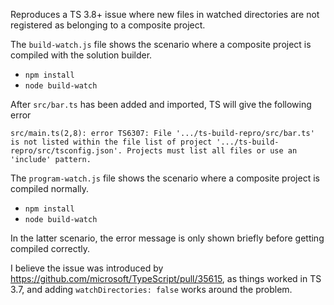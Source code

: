 Reproduces a TS 3.8+ issue where new files in watched directories are not registered as belonging to a composite project.

The `build-watch.js` file shows the scenario where a composite project is compiled with the solution builder.

- `npm install`
- `node build-watch`

After `src/bar.ts` has been added and imported, TS will give the following error

```
src/main.ts(2,8): error TS6307: File '.../ts-build-repro/src/bar.ts' is not listed within the file list of project '.../ts-build-repro/src/tsconfig.json'. Projects must list all files or use an 'include' pattern.
```

The `program-watch.js` file shows the scenario where a composite project is compiled normally.

- `npm install`
- `node build-watch`

In the latter scenario, the error message is only shown briefly before getting compiled correctly.

I believe the issue was introduced by https://github.com/microsoft/TypeScript/pull/35615, as things worked in TS 3.7, and adding `watchDirectories: false` works around the problem.
